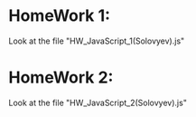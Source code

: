 # HomeWork 1:
  Look at the file "HW_JavaScript_1(Solovyev).js"
# HomeWork 2:
  Look at the file "HW_JavaScript_2(Solovyev).js"
